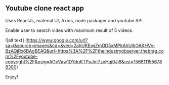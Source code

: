 ## Youtube clone react app

Uses ReactJs, material UI, Axios, node packager and youtube API.

Enable user to search vides with maximum result of 5 videos.

![alt text] (https://www.google.com/url?sa=i&source=images&cd=&ved=2ahUKEwjZmOD5xMPkAhUihOAKHVv-BzAQjRx6BAgBEAQ&url=https%3A%2F%2Ftheindustryobserver.thebrag.com%2Fyoutube-copyright%2F&psig=AOvVaw1DYdqKTPuJqt7zxHqj0Ji8&ust=1568111556788300)

Enjoy!
